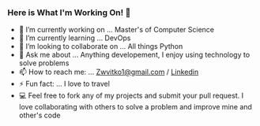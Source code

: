 ### Here is What I'm Working On! 👋


- 🔭 I’m currently working on ... Master's of Computer Science
- 🌱 I’m currently learning ... DevOps
- 👯 I’m looking to collaborate on ... All things Python
- 💬 Ask me about ... Anything developement, I enjoy using technology to solve problems
- 📫 How to reach me: ... Zwvitko1@gmail.com / [Linkedin](https://www.linkedin.com/in/zachery-vitko-438058139/)
- ⚡ Fun fact: ... I love to travel
- 💻 Feel free to fork any of my projects and submit your pull request. I love collaborating with others to solve a problem and improve mine and other's code
